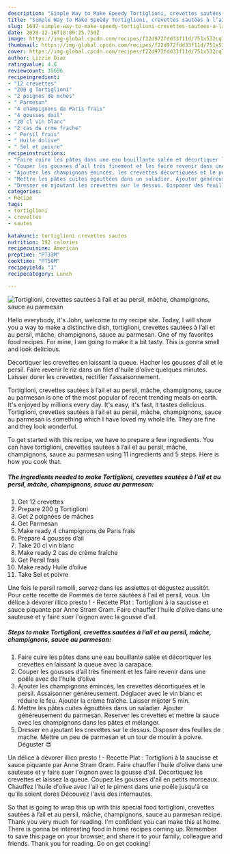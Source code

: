 ```yaml
---
description: "Simple Way to Make Speedy Tortiglioni, crevettes sautées à l’ail et au persil, mâche, champignons, sauce au parmesan"
title: "Simple Way to Make Speedy Tortiglioni, crevettes sautées à l’ail et au persil, mâche, champignons, sauce au parmesan"
slug: 1697-simple-way-to-make-speedy-tortiglioni-crevettes-sautees-a-lail-et-au-persil-mache-champignons-sauce-au-parmesan
date: 2020-12-16T18:09:25.750Z
image: https://img-global.cpcdn.com/recipes/f22d972fdd33f11d/751x532cq70/tortiglioni-crevettes-sautees-a-lail-et-au-persil-mache-champignons-sauce-au-parmesan-photo-principale-de-la-recette.jpg
thumbnail: https://img-global.cpcdn.com/recipes/f22d972fdd33f11d/751x532cq70/tortiglioni-crevettes-sautees-a-lail-et-au-persil-mache-champignons-sauce-au-parmesan-photo-principale-de-la-recette.jpg
cover: https://img-global.cpcdn.com/recipes/f22d972fdd33f11d/751x532cq70/tortiglioni-crevettes-sautees-a-lail-et-au-persil-mache-champignons-sauce-au-parmesan-photo-principale-de-la-recette.jpg
author: Lizzie Diaz
ratingvalue: 4.6
reviewcount: 35696
recipeingredient:
- "12 crevettes"
- "200 g Tortiglioni"
- "2 poignes de mches"
- " Parmesan"
- "4 champignons de Paris frais"
- "4 gousses dail"
- "20 cl vin blanc"
- "2 cas de crme frache"
- " Persil frais"
- " Huile dolive"
- " Sel et poivre"
recipeinstructions:
- "Faire cuire les pâtes dans une eau bouillante salée et décortiquer les crevettes en laissant la queue avec la carapace."
- "Couper les gousses d’ail très finement et les faire revenir dans une poêle avec de l’huile d’olive"
- "Ajouter les champignons émincés, les crevettes décortiquées et le persil. Assaisonner généreusement. Déglacer avec le vin blanc et réduire le feu. Ajouter la crème fraîche. Laisser mijoter 5 min."
- "Mettre les pâtes cuites égouttées dans un saladier. Ajouter généreusement du parmesan. Reserver les crevettes et mettre la sauce avec les champignons dans les pâtes et mélanger."
- "Dresser en ajoutant les crevettes sur le dessus. Disposer des feuilles de mache. Mettre un peu de parmesan et un tour de moulin à poivre. Déguster 😍"
categories:
- Recipe
tags:
- tortiglioni
- crevettes
- sautes

katakunci: tortiglioni crevettes sautes 
nutrition: 192 calories
recipecuisine: American
preptime: "PT33M"
cooktime: "PT50M"
recipeyield: "1"
recipecategory: Lunch

---
```



![Tortiglioni, crevettes sautées à l’ail et au persil, mâche, champignons, sauce au parmesan](https://img-global.cpcdn.com/recipes/f22d972fdd33f11d/751x532cq70/tortiglioni-crevettes-sautees-a-lail-et-au-persil-mache-champignons-sauce-au-parmesan-photo-principale-de-la-recette.jpg)

Hello everybody, it's John, welcome to my recipe site. Today, I will show you a way to make a distinctive dish, tortiglioni, crevettes sautées à l’ail et au persil, mâche, champignons, sauce au parmesan. One of my favorites food recipes. For mine, I am going to make it a bit tasty. This is gonna smell and look delicious.

Décortiquer les crevettes en laissant la queue. Hacher les gousses d&#39;ail et le persil. Faire revenir le riz dans un filet d&#39;huile d&#39;olive quelques minutes. Laisser dorer les crevettes, rectifier l&#39;assaisonnement.

Tortiglioni, crevettes sautées à l’ail et au persil, mâche, champignons, sauce au parmesan is one of the most popular of recent trending meals on earth. It's enjoyed by millions every day. It's easy, it's fast, it tastes delicious. Tortiglioni, crevettes sautées à l’ail et au persil, mâche, champignons, sauce au parmesan is something which I have loved my whole life. They are fine and they look wonderful.


To get started with this recipe, we have to prepare a few ingredients. You can have tortiglioni, crevettes sautées à l’ail et au persil, mâche, champignons, sauce au parmesan using 11 ingredients and 5 steps. Here is how you cook that.

<!--inarticleads1-->

##### The ingredients needed to make Tortiglioni, crevettes sautées à l’ail et au persil, mâche, champignons, sauce au parmesan:

1. Get 12 crevettes
1. Prepare 200 g Tortiglioni
1. Get 2 poignées de mâches
1. Get  Parmesan
1. Make ready 4 champignons de Paris frais
1. Prepare 4 gousses d’ail
1. Take 20 cl vin blanc
1. Make ready 2 cas de crème fraîche
1. Get  Persil frais
1. Make ready  Huile d’olive
1. Take  Sel et poivre


Une fois le persil ramolli, servez dans les assiettes et dégustez aussitôt. Pour cette recette de Pommes de terre sautées à l&#39;ail et persil, vous. Un délice à dévorer illico presto ! - Recette Plat : Tortiglioni à la saucisse et sauce piquante par Anne Stram Gram. Faire chauffer l&#39;huile d&#39;olive dans une sauteuse et y faire suer l&#39;oignon avec la gousse d&#39;ail. 

<!--inarticleads2-->

##### Steps to make Tortiglioni, crevettes sautées à l’ail et au persil, mâche, champignons, sauce au parmesan:

1. Faire cuire les pâtes dans une eau bouillante salée et décortiquer les crevettes en laissant la queue avec la carapace.
1. Couper les gousses d’ail très finement et les faire revenir dans une poêle avec de l’huile d’olive
1. Ajouter les champignons émincés, les crevettes décortiquées et le persil. Assaisonner généreusement. Déglacer avec le vin blanc et réduire le feu. Ajouter la crème fraîche. Laisser mijoter 5 min.
1. Mettre les pâtes cuites égouttées dans un saladier. Ajouter généreusement du parmesan. Reserver les crevettes et mettre la sauce avec les champignons dans les pâtes et mélanger.
1. Dresser en ajoutant les crevettes sur le dessus. Disposer des feuilles de mache. Mettre un peu de parmesan et un tour de moulin à poivre. Déguster 😍


Un délice à dévorer illico presto ! - Recette Plat : Tortiglioni à la saucisse et sauce piquante par Anne Stram Gram. Faire chauffer l&#39;huile d&#39;olive dans une sauteuse et y faire suer l&#39;oignon avec la gousse d&#39;ail. Décortiquez les crevettes et laissez la queue. Coupez les gousses d&#39;ail en petits morceaux. Chauffez l&#39;huile d&#39;olive avec l&#39;ail et le piment dans une poêle jusqu&#39;à ce qu&#39;ils soient dorés Découvez l&#39;avis des internautes. 

So that is going to wrap this up with this special food tortiglioni, crevettes sautées à l’ail et au persil, mâche, champignons, sauce au parmesan recipe. Thank you very much for reading. I'm confident you can make this at home. There is gonna be interesting food in home recipes coming up. Remember to save this page on your browser, and share it to your family, colleague and friends. Thank you for reading. Go on get cooking!
